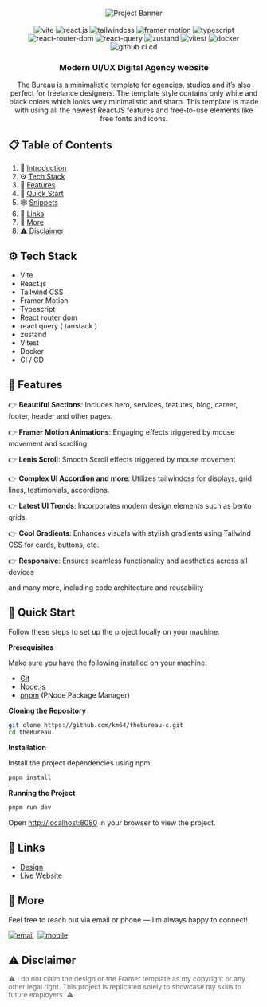 <div align="center">
  <br />
      <img src="https://i.postimg.cc/HxWqScfh/bureau.png" alt="Project Banner">
    </a>
  <br />
  <div>
     <br />
<img src="https://img.shields.io/badge/-Vite-black?style=for-the-badge&logoColor=white&logo=vite&color=646CFF" alt="vite" />
  <img src="https://img.shields.io/badge/-React_JS-black?style=for-the-badge&logoColor=white&logo=react&color=61DAFB" alt="react.js" />
  <img src="https://img.shields.io/badge/-Tailwind_CSS-black?style=for-the-badge&logoColor=white&logo=tailwindcss&color=06B6D4" alt="tailwindcss" />
  <img src="https://img.shields.io/badge/-Framer_Motion-0055FF?style=for-the-badge&logo=framer&logoColor=white" alt="framer motion" />
  <img src="https://img.shields.io/badge/-TypeScript-3178C6?style=for-the-badge&logo=typescript&logoColor=white" alt="typescript" />
  <img src="https://img.shields.io/badge/-React_Router_Dom-black?style=for-the-badge&logo=react-router&logoColor=red" alt="react-router-dom" />
  <img src="https://img.shields.io/badge/-React_Query-black?style=for-the-badge&logo=react-query&logoColor=yellow" alt="react-query" />
  <img src="https://img.shields.io/badge/-Zustand-808080?style=for-the-badge&logoColor=white" alt="zustand" />
  <img src="https://img.shields.io/badge/-Vitest-7F5AF0?style=for-the-badge&logo=vitest&logoColor=white" alt="vitest" />
  <img src="https://img.shields.io/badge/-Docker-2496ED?style=for-the-badge&logo=docker&logoColor=white" alt="docker" />
  <img src="https://img.shields.io/badge/-CI_CD-181717?style=for-the-badge&logo=github&logoColor=white" alt="github ci cd" />
  </div>

  <h3 align="center">Modern UI/UX Digital Agency website</h3>

   <div align="center">
     The Bureau is a minimalistic template for agencies, studios and it’s also perfect for freelance designers. The template style contains only white and black colors which looks very minimalistic and sharp. This template is made with using all the newest ReactJS features and free-to-use elements like free fonts and icons.
    </div>
</div>

## 📋 <a name="table">Table of Contents</a>

1. 🤖 [Introduction](#introduction)
2. ⚙️ [Tech Stack](#tech-stack)
3. 🔋 [Features](#features)
4. 🤸 [Quick Start](#quick-start)
5. 🕸️ [Snippets](#snippets)
6. 🔗 [Links](#links)
7. 🚀 [More](#more)
8. ⚠️ [Disclaimer](#disclaimer)

## <a name="tech-stack">⚙️ Tech Stack</a>

- Vite
- React.js
- Tailwind CSS
- Framer Motion
- Typescript
- React router dom
- react query ( tanstack )
- zustand
- Vitest
- Docker
- CI / CD

## <a name="features">🔋 Features</a>

👉 **Beautiful Sections**: Includes hero, services, features, blog, career, footer, header and other pages.

👉 **Framer Motion Animations**: Engaging effects triggered by mouse movement and scrolling

👉 **Lenis Scroll**: Smooth Scroll effects triggered by mouse movement

👉 **Complex UI Accordion and more**: Utilizes tailwindcss for displays, grid lines, testimonials, accordions.

👉 **Latest UI Trends**: Incorporates modern design elements such as bento grids.

👉 **Cool Gradients**: Enhances visuals with stylish gradients using Tailwind CSS for cards, buttons, etc.

👉 **Responsive**: Ensures seamless functionality and aesthetics across all devices

and many more, including code architecture and reusability

## <a name="quick-start">🤸 Quick Start</a>

Follow these steps to set up the project locally on your machine.

**Prerequisites**

Make sure you have the following installed on your machine:

- [Git](https://git-scm.com/)
- [Node.js](https://nodejs.org/en)
- [pnpm]((https://pnpm.io/)) (PNode Package Manager)

**Cloning the Repository**

```bash
git clone https://github.com/km64/thebureau-c.git
cd theBureau
```

**Installation**

Install the project dependencies using npm:

```bash
pnpm install
```

**Running the Project**

```bash
pnpm run dev
```

Open [http://localhost:8080](http://localhost:8080) in your browser to view the project.

## <a name="links">🔗 Links</a>

- [Design](https://www.figma.com/design/qTHuhErF1stfS6EgtzAN39/Untitled?node-id=0-1&t=AHUjD5eolg3KOPQK-1)
- [Live Website](https://bureau-desk-91.netlify.app/)

## <a name="more">🚀 More</a>
Feel free to reach out via email or phone — I’m always happy to connect!

<div style="display: flex; flex-wrap: wrap; gap: 8px; margin-top: 8px;">
  <!-- Email badge -->
  <a href="mailto:carl@gmail.com">
    <img src="https://img.shields.io/badge/-Email-D14836?style=for-the-badge&logo=gmail&logoColor=white" alt="email" />
  </a>
  <!-- Mobile badge -->
  <a href="tel:+3160000000">
    <img src="https://img.shields.io/badge/-Mobile-34A853?style=for-the-badge&logo=whatsapp&logoColor=white" alt="mobile" />
  </a>
</div>

## <a name="disclaimer">⚠️ Disclaimer</a>

<div style="margin-top: 8px; font-size: 0.85rem; color: #666;">
  ⚠️ I do not claim the design or the Framer template as my copyright or any other legal right. This project is replicated solely to showcase my skills to future employers. ⚠️ 
</div>
